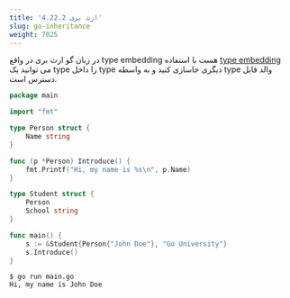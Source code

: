 ```yaml
---
title: '4.22.2 ارث بری'
slug: go-inheritance
weight: 7025
---
```


در زبان گو ارث بری در واقع type embedding هست با استفاده [type embedding](../../../chapter-2/type-embedding/) می توانید یک type را داخل type دیگری جاسازی کنید و به واسطه type والد قابل دسترس است.

```go
package main

import "fmt"

type Person struct {
	Name string
}

func (p *Person) Introduce() {
	fmt.Printf("Hi, my name is %s\n", p.Name)
}

type Student struct {
	Person
	School string
}

func main() {
	s := &Student{Person{"John Doe"}, "Go University"}
	s.Introduce()
}
```
```shell
$ go run main.go
Hi, my name is John Doe
```

